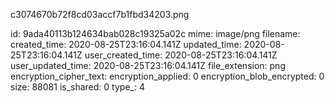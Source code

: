 c3074670b72f8cd03accf7b1fbd34203.png

id: 9ada40113b124634bab028c19325a02c
mime: image/png
filename: 
created_time: 2020-08-25T23:16:04.141Z
updated_time: 2020-08-25T23:16:04.141Z
user_created_time: 2020-08-25T23:16:04.141Z
user_updated_time: 2020-08-25T23:16:04.141Z
file_extension: png
encryption_cipher_text: 
encryption_applied: 0
encryption_blob_encrypted: 0
size: 88081
is_shared: 0
type_: 4